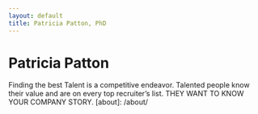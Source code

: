 ```yaml
---
layout: default
title: Patricia Patton, PhD
---
```

<h1>Patricia Patton</h1>
Finding the best Talent is a competitive endeavor. Talented people know their value and are on every top recruiter’s list. THEY WANT TO KNOW YOUR COMPANY STORY.
[about]: /about/
